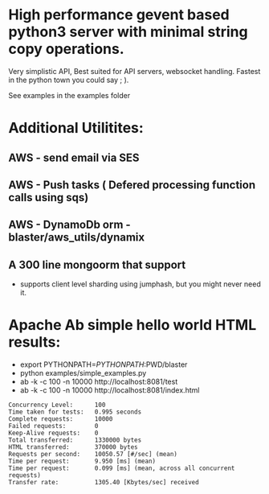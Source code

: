 # High performance gevent based python3 server with minimal string copy operations.
Very simplistic API, Best suited for API servers, websocket handling. Fastest in the python town you could say ; ). 


See examples in the examples folder


# Additional Utilitites:
## AWS - send email via SES
## AWS - Push tasks ( Defered processing function calls using sqs)
## AWS - DynamoDb orm - blaster/aws_utils/dynamix
## A 300 line mongoorm that support 
   - supports client level sharding using jumphash, but you might never need it.






# Apache Ab simple hello world HTML results:
- export PYTHONPATH=$PYTHONPATH:$PWD/blaster
- python examples/simple_examples.py 
- ab -k -c 100 -n 10000 http://localhost:8081/test
- ab -k -c 100 -n 10000 http://localhost:8081/index.html 

```
Concurrency Level:      100
Time taken for tests:   0.995 seconds
Complete requests:      10000
Failed requests:        0
Keep-Alive requests:    0
Total transferred:      1330000 bytes
HTML transferred:       370000 bytes
Requests per second:    10050.57 [#/sec] (mean)
Time per request:       9.950 [ms] (mean)
Time per request:       0.099 [ms] (mean, across all concurrent requests)
Transfer rate:          1305.40 [Kbytes/sec] received
```


